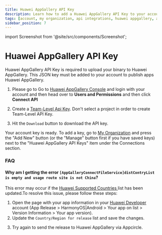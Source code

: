 ```yaml
---
title: Huawei AppGallery API Key
description: Learn how to add a Huawei AppGallery API Key to your account in Appcircle
tags: [account, my organization, api integrations, huawei appgallery, api key]
sidebar_position: 7
---
```


import Screenshot from '@site/src/components/Screenshot';

# Huawei AppGallery API Key

Huawei AppGallery API Key is required to upload your binary to Huawei AppGallery. This JSON key must be added to your account to publish apps Huawei AppGallery.

1. Please go to Go to [Huawei AppGallery Console](https://developer.huawei.com) and login with your account and then head over to **Users and Permissions** and then click **Connect API**

<Screenshot url='https://cdn.appcircle.io/docs/assets/huaweiaccount-1addkey.png' />

2. Create a [Team-Level Api Key](https://developer.huawei.com/consumer/en/doc/distribution/app/appgallerykit-createapiclient). Don't select a project in order to create Team-Level API Key.

<Screenshot url='https://cdn.appcircle.io/docs/assets/huaweiaccount-2permissions.png' />

3. Hit the `Download` button to download the API key.

<Screenshot url='https://cdn.appcircle.io/docs/assets/huaweiaccount-3downloadkey.png' />

Your account key is ready. To add a key, go to [My Organization](/account/my-organization) and press the "Add New" button (or the "Manage" button first if you have saved keys) next to the "Huawei AppGallery API Keys" item under the Connections section.

### FAQ

#### Why am I getting the error `[AppGalleryConnectFileService]distContryList is empty and usage route site is not China`?

This error may occur if the [Huawei Supported Countries ](https://developer.huawei.com/consumer/en/doc/app/agc-help-supported-countries-overview-0000001146718725) list has been updated.To resolve this issue, please follow these steps:

1. Open the page with your app information in your [Huawei Developer](https://developer.huawei.com/consumer/en/console/service/AppService) account (App Release > HarmonyOS|Android > Your app on list > Version Information > Your app version).
2. Update the `Country/Region for release` list and save the changes.

<Screenshot url='https://cdn.appcircle.io/docs/assets/huaweiaccount-faq-1.png' />

3. Try again to send the release to Huawei AppGallery via Appcircle.
